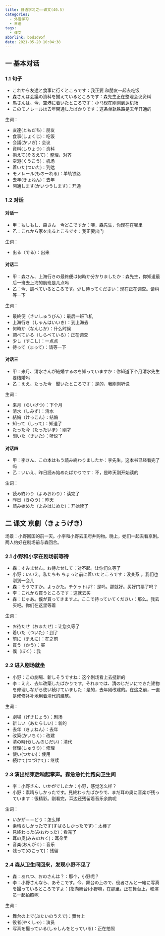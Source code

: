 ```yaml
---
title: 日语学习之——课文(40.5)
categories:
  - 外语学习
  - 日语
tags:
  - 课文
abbrlink: b6d1d95f
date: 2021-05-20 10:04:38
---
```

## 一 基本对话

### 1.1 句子 

* これから友達と食事に行くところです：我正要 和朋友一起去吃饭
* 森さんは会議の資料を揃えているところです：森先生正在整理会议资料
* 馬さんは、今、空港に着いたところです：小马现在刚刚到达机场
* このモノレールは去年開通したばかりです：这条单轨铁路是去年开通的

<!--more-->

生词：

* 友達(ともだち)：朋友 
* 食事(しょくじ)：吃饭
* 会議(かいぎ)：会议
* 資料(しりょう)：资料
* 揃えて(そろえて)：整理，对齐
* 空港(くうこう)：机场
* 着いた(ついた)：到达
* モノレール(ものーれる)：单轨铁路
* 去年(きょねん)：去年
* 開通します(かいつうします)：开通

### 1.2 对话

####  对话一

* 甲：もしもし、森さん　今どこですか：喂，森先生，你现在在哪里
* 乙：これから家を出るところです：我正要出门

生词：

* 出る（でる）：出来

####  对话二

* 甲：森さん、上海行きの最終便は何時か分かりましたか：森先生，你知道最后一班去上海的航班是几点吗
* 乙：今、調べているところです。少し待ってください：现在正在调查。请稍等一下

生词：

* 最終便（さいしゅうびん）：最后一班飞机
* 上海行き（しゃんはいいき）：到上海去
* 何時か（なんじか）：什么时候
* 調べている（しらべている）：正在调查
* 少し（すこし）：一点点
* 待って（まって）：请等一下

#### 对话三

* 甲：来月、清水さんが結婚するのを知っていますか：你知道下个月清水先生要结婚吗
* 乙：ええ、たった今　聞いたところです：是的，我刚刚听说

生词：

* 来月（らいげつ）：下个月
* 清水（しみず）：清水
* 結婚（けっこん）：结婚
* 知って（しって）：知道了
* たった今（たったいま）：刚才
* 聞いた（きいた）：听说了

#### 对话四

* 甲：李さん、この本はもう読み終わりましたか：李先生，这本书已经看完了吗
* 乙：いいえ、昨日読み始めたばかりです：不，是昨天刚开始读的

生词：

* 読み終わり（よみおわり）：读完了
* 昨日（きのう）：昨天
* 読み始めた（よみはじめた）：开始读了

## 二 课文 京劇（きょうげき）

场景：小野回国的前一天。小李和小野去王府井购物。晚上，她们一起去看京剧。两人约好在剧场前与森回合。

### 2.1 小野和小李在剧场前等待

* 森：すみません。お待たせして：对不起。让你们久等了
* 小野：いいえ。私たちも ちょっと前に着いたところです：没关系 。我们也刚到一会儿
* 森：そうですか。よっかた。チケットは?：是吗。那就好。买好门票了吗？
* 李：これから買うところです：这就去买
* 森：じゃあ。僕が買ってきますよ。ここで待っていてください：那么。我去买吧。你们在这里等着

生词：

* お待たせ（おまたせ）：让您久等了
* 着いた（ついた）：到了
* 前に（まえに）：在之前
* 買う（かう）：买
* 僕（ぼく）：我

### 2.2 进入剧场就坐

* 小野：この劇場、新しそうですね：这个剧场看上去挺新的
* 李：ええ、去年改築したばかりです。それまでは、清のじだいにできた建物を修理しながら使い続けていました：是的，去年刚改建的。在这之前，一直是修修补补地用着清代的建筑。

生词：

* 劇場（げきじょう）：剧场
* 新しい（あたらしい）：新的
* 去年（きょねん）：去年
* 改築(かいちく)：改建
* 清の時代(しんのじだい)：清代
* 修理(しゅうり)：修理
* 使い(つかい)：使用
* 続けて(つづけて)：继续

### 2.3 演出结束后响起掌声。森急急忙忙跑向卫生间

* 李：小野さん、いかがでしたか：小野，感觉怎么样？
* 小野：素晴らしかったです。見終わったばかりで、まだ耳の奥に音楽が残っています：很精彩。刚看完，耳边还残留着音乐余韵呢

生词：

* いかが＝＝どう：怎么样
* 素晴らしかったです(すばらしかったです)：太棒了
* 見終わった(みおわった)：看完了
* 耳の奥(みみのおく)：耳朵里
* 音楽(おんがく)：音乐
* 残って(のこって)：残留

### 2.4 森从卫生间回来，发现小野不见了

* 森：あれつ、おのさんは？：那个，小野呢？
* 李：小野さんなら、あそこです。今、舞台の上ので、役者さんと一緒に写真を撮っているところですよ：(指向舞台)小野嘛，在那里。正在舞台上，和演员一起拍照呢

生词：

* 舞台の上で(ぶたいのうえで)：舞台上
* 役者(やくしゃ)：演员
* 写真を撮っている(しゃしんをとっている)：正在拍照